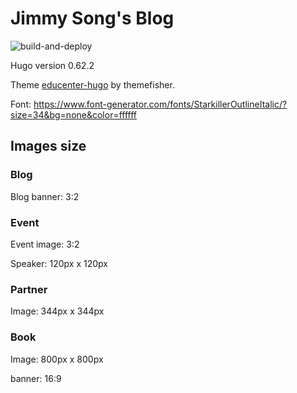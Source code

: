 # Jimmy Song's Blog

![build-and-deploy](https://github.com/rootsongjc/rootsongjc-hugo/workflows/build-and-deploy/badge.svg)

Hugo version 0.62.2

Theme [educenter-hugo](https://github.com/themefisher/educenter-hugo) by themefisher.

Font: https://www.font-generator.com/fonts/StarkillerOutlineItalic/?size=34&bg=none&color=ffffff

## Images size

### Blog

Blog banner: 3:2

### Event 

Event image: 3:2

Speaker: 120px x 120px

### Partner

Image: 344px x 344px

### Book

Image: 800px x 800px

banner: 16:9

